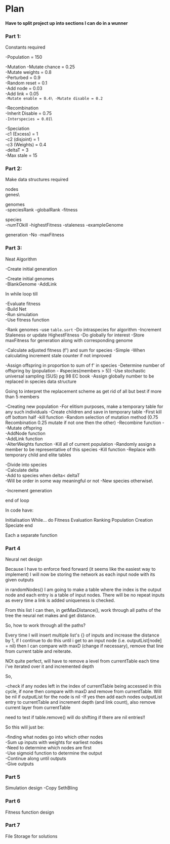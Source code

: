 # Plan
#### Have to split project up into sections I can do in a wunner

### Part 1:

Constants required


  -Population = 150


  -Mutation
    -Mutate chance = 0.25\
    -Mutate weights = 0.8\
      -Perturbed = 0.9\
      -Random reset = 0.1\
    -Add node = 0.03\
    -Add link = 0.05\
    `-Mutate enable = 0.4\
    -Mutate disable = 0.2`


  -Recombination\
    -Inherit Disable = 0.75\
    `-Interspecies = 0.01`\


  -Speciation\
    -c1 (Excess) = 1\
    -c2 (disjoint) = 1\
    -c3 (Weights) = 0.4\
    -deltaT = 3\
    -Max stale = 15





### Part 2:

Make data structures required

  nodes\
  genes\

  genomes\
    -speciesRank
    -globalRank
    -fitness

  species\
    -numTOkill
    -highestFitness
    -staleness
    -exampleGenome

  generation
    -No
    -maxFitness




### Part 3:

Neat Algorithm

  -Create initial generation

  -Create initial genomes\
    -BlankGenome
    -AddLink


In while loop till


  -Evaluate fitness\
    -Build Net\
    -Run simulation\
    -Use fitness function

  -Rank genomes
    -use `table.sort`
    -Do intraspecies for algorithm
      -Increment Staleness or update HighestFitness
    -Do globally for interest
      -Store maxFitness for generation along with corresponding genome

  -Calculate adjusted fitness (f') and sum for species
    -Simple
    -When calculating increment stale counter if not improved

  -Assign offspring in proportion to sum of f' in species
    -Determine number of offspring by (population - #species(members > 5))
    -Use stochastic universal sampling (SUS) pg 98 EC book
    -Assign globally number to be replaced in species data structure


Going to interpret the replacement scheme as get rid of all but best if more than 5 members

  -Creating new population
    -For elitism purposes, make a temporary table for any such individuals
    -Create children and save in temporary table
      -First kill off bottom half
        -kill function
      -Random selection of mutation method (0.75 Recombination 0.25 mutate if not one then the other)
        -Recombine function
          -
        -Mutate offspring\
          -AddNode function\
          -AddLink function\
          -AlterWeights function
    -Kill all of current population
      -Randomly assign a member to be representative of this species
      -Kill function
    -Replace with temporary child and elite tables

  -Divide into species\
    -Calculate delta\
    -Add to species when delta< deltaT\
    -Will be order in some way meaningful or not
    -New species otherwise\

  -Increment generation

end of loop



In code have:

  Initialisation
  While... do
    Fitness Evaluation
    Ranking
    Population Creation
    Speciate
  end

Each a separate function


### Part 4

Neural net design


Because I have to enforce feed forward (it seems like the easiest way to
implement) I will now be storing the network as each input node with its
given outputs


in randomNodes() I am going to make a table where the index is the output node
and each entry is a table of input nodes. There will be no repeat inputs as
every time a link is added uniqueness is checked.

From this list I can then, in getMaxDistance(), work through all paths of the
tree the neural net makes and get distance.

So, how to work through all the paths?

Every time I will insert multiple list's {} of inputs and increase the distance
by 1, if I continue to do this until i get to an input node (i.e.
outputList[node] = nil) then I can compare with maxD (change if necessary),
remove that line from current table and reiterate.

NOt quite perfect, will have to remove a level from currentTable each time i've iterated over it and incremented depth


So,

-check if any nodes left in the index of currentTable being accessed in this
cycle, if none then compare with maxD and remove from currentTable.
Will be nil if outputList for the node is nil
-If yes then add each nodes outputList entry to currentTable and increment
depth (and link count), also remove current layer from currentTable


need to test if table.remove() will do shifting if there are nil entries!!





So this will just be:

-finding what nodes go into which other nodes\
-Sum up inputs with weights for earliest nodes\
  -Need to determine which nodes are first\
-Use sigmoid function to determine the output\
-Continue along until outputs\
-Give outputs








### Part 5

Simulation design
-Copy SethBling


### Part 6

Fitness function design


### Part 7
File Storage for solutions
